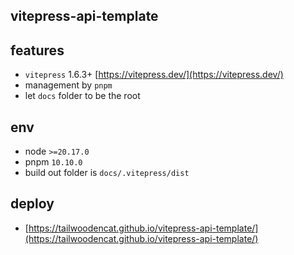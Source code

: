 ## vitepress-api-template

## features

- `vitepress` 1.6.3+ [https://vitepress.dev/](https://vitepress.dev/)
- management by `pnpm`
- let `docs` folder to be the root

## env

- node `>=20.17.0`
- pnpm `10.10.0`
- build out folder is `docs/.vitepress/dist`

## deploy

- [https://tailwoodencat.github.io/vitepress-api-template/](https://tailwoodencat.github.io/vitepress-api-template/)